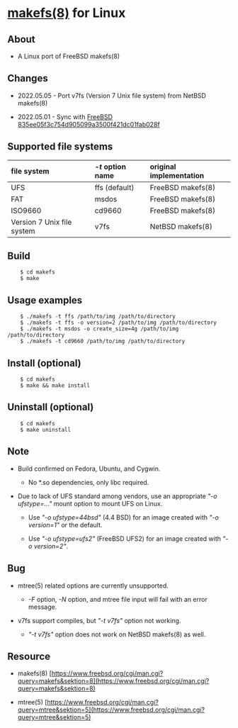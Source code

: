 [makefs(8)](https://www.freebsd.org/cgi/man.cgi?query=makefs&sektion=8) for Linux
===

## About

+ A Linux port of FreeBSD makefs(8)

## Changes

+ 2022.05.05 - Port v7fs (Version 7 Unix file system) from NetBSD makefs(8)

+ 2022.05.01 - Sync with [FreeBSD 835ee05f3c754d905099a3500f421dc01fab028f](https://cgit.freebsd.org/src/commit/?id=835ee05f3c754d905099a3500f421dc01fab028f)

## Supported file systems

|file system                |*-t* option name |original implementation |
|:--------------------------|:----------------|:-----------------------|
|UFS                        |ffs (default)    |FreeBSD makefs(8)       |
|FAT                        |msdos            |FreeBSD makefs(8)       |
|ISO9660                    |cd9660           |FreeBSD makefs(8)       |
|Version 7 Unix file system |v7fs             |NetBSD makefs(8)        |

## Build

        $ cd makefs
        $ make

## Usage examples

        $ ./makefs -t ffs /path/to/img /path/to/directory
        $ ./makefs -t ffs -o version=2 /path/to/img /path/to/directory
        $ ./makefs -t msdos -o create_size=4g /path/to/img /path/to/directory
        $ ./makefs -t cd9660 /path/to/img /path/to/directory

## Install (optional)

        $ cd makefs
        $ make && make install

## Uninstall (optional)

        $ cd makefs
        $ make uninstall

## Note

+ Build confirmed on Fedora, Ubuntu, and Cygwin.

    + No \*.so dependencies, only libc required.

+ Due to lack of UFS standard among vendors, use an appropriate *"-o ufstype=..."* mount option to mount UFS on Linux.

    + Use *"-o ufstype=44bsd"* (4.4 BSD) for an image created with *"-o version=1"* or the default.

    + Use *"-o ufstype=ufs2"* (FreeBSD UFS2) for an image created with *"-o version=2"*.

## Bug

+ mtree(5) related options are currently unsupported.

    + *-F* option, *-N* option, and mtree file input will fail with an error message.

+ v7fs support compiles, but *"-t v7fs"* option not working.

    + *"-t v7fs"* option does not work on NetBSD makefs(8) as well.

## Resource

+ makefs(8) [https://www.freebsd.org/cgi/man.cgi?query=makefs&sektion=8](https://www.freebsd.org/cgi/man.cgi?query=makefs&sektion=8)

+ mtree(5) [https://www.freebsd.org/cgi/man.cgi?query=mtree&sektion=5](https://www.freebsd.org/cgi/man.cgi?query=mtree&sektion=5)
